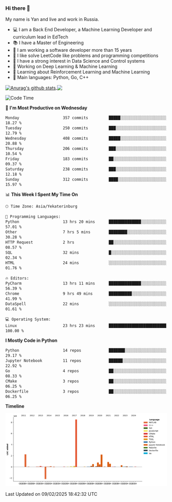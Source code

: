 ### Hi there 👋

My name is Yan and live and work in Russia.

- 💻 I am a Back End Developer, a Machine Learning Developer and curriculum lead in EdTech
- 📚 I have a Master of Engineering
- 🤔 I am working a software developer more than 15 years
- 🌱 I like solve LeetCode like problems and programming competitions
- 📝 I have a strong interest in Data Science and Control systems
- 🔭 Working on Deep Learning & Machine Learning
- 🌱 Learning about Reinforcement Learning and Machine Learning
- 🌟 Main languages: Python, Go, C++

<!--


**yanchick/yanchick** is a ✨ _special_ ✨ repository because its `README.md` (this file) appears on your GitHub profile.

Here are some ideas to get you started:

- I am a self taught Full Stack Developer and a Machine Learning Developer
- 🌱 I’m currently learning ...
- 👯 I’m looking to collaborate on ...
- 🤔 I’m looking for help with ...
- 💬 Ask me about ...
- 📫 How to reach me: ...
- 😄 Pronouns: ...
- ⚡ Fun fact: ...

-->


<a href="https://github.com/anuraghazra/github-readme-stats">
    <img align="center" src="https://github-readme-stats.vercel.app/api?username=yanchick&count_private=true" alt="Anurag's github stats" />
</a>
<a href="https://github.com/anuraghazra/github-readme-stats">
    <img align="center" src="https://github-readme-stats.vercel.app/api/top-langs/?username=yanchick&hide=javascript,html,CSS" />
</a>

<!--START_SECTION:waka-->
![Code Time](http://img.shields.io/badge/Code%20Time-2%2C875%20hrs%209%20mins-blue)

📅 **I'm Most Productive on Wednesday** 

```text
Monday                   357 commits         █████░░░░░░░░░░░░░░░░░░░░   18.27 % 
Tuesday                  250 commits         ███░░░░░░░░░░░░░░░░░░░░░░   12.79 % 
Wednesday                408 commits         █████░░░░░░░░░░░░░░░░░░░░   20.88 % 
Thursday                 206 commits         ███░░░░░░░░░░░░░░░░░░░░░░   10.54 % 
Friday                   183 commits         ██░░░░░░░░░░░░░░░░░░░░░░░   09.37 % 
Saturday                 238 commits         ███░░░░░░░░░░░░░░░░░░░░░░   12.18 % 
Sunday                   312 commits         ████░░░░░░░░░░░░░░░░░░░░░   15.97 % 
```


📊 **This Week I Spent My Time On** 

```text
🕑︎ Time Zone: Asia/Yekaterinburg

💬 Programming Languages: 
Python                   13 hrs 20 mins      ██████████████░░░░░░░░░░░   57.01 % 
Other                    7 hrs 5 mins        ████████░░░░░░░░░░░░░░░░░   30.28 % 
HTTP Request             2 hrs               ██░░░░░░░░░░░░░░░░░░░░░░░   08.57 % 
SQL                      32 mins             █░░░░░░░░░░░░░░░░░░░░░░░░   02.34 % 
HTML                     24 mins             ░░░░░░░░░░░░░░░░░░░░░░░░░   01.76 % 

🔥 Editors: 
PyCharm                  13 hrs 11 mins      ██████████████░░░░░░░░░░░   56.39 % 
Chrome                   9 hrs 49 mins       ██████████░░░░░░░░░░░░░░░   41.99 % 
DataSpell                22 mins             ░░░░░░░░░░░░░░░░░░░░░░░░░   01.61 % 

💻 Operating System: 
Linux                    23 hrs 23 mins      █████████████████████████   100.00 % 
```

**I Mostly Code in Python** 

```text
Python                   14 repos            ███████░░░░░░░░░░░░░░░░░░   29.17 % 
Jupyter Notebook         11 repos            ██████░░░░░░░░░░░░░░░░░░░   22.92 % 
Go                       4 repos             ██░░░░░░░░░░░░░░░░░░░░░░░   08.33 % 
CMake                    3 repos             ██░░░░░░░░░░░░░░░░░░░░░░░   06.25 % 
Dockerfile               3 repos             ██░░░░░░░░░░░░░░░░░░░░░░░   06.25 % 
```



**Timeline**

![Lines of Code chart](https://raw.githubusercontent.com/yanchick/yanchick/main/assets/bar_graph.png)


 Last Updated on 09/02/2025 18:42:32 UTC
<!--END_SECTION:waka-->

